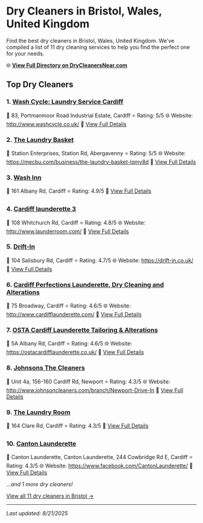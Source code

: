 # Dry Cleaners in Bristol, Wales, United Kingdom

Find the best dry cleaners in Bristol, Wales, United Kingdom. We've compiled a list of 11 dry cleaning services to help you find the perfect one for your needs.

🌐 **[View Full Directory on DryCleanersNear.com](https://drycleanersnear.com/city/United%20Kingdom/Wales/Bristol)**

## Top Dry Cleaners

### 1. [Wash Cycle: Laundry Service Cardiff](https://drycleanersnear.com/dryCleaner/68a52c855ea1ca1ba63a4fe9/wash-cycle-laundry-service-cardiff)
📍 83, Portmanmoor Road Industrial Estate, Cardiff
⭐ Rating: 5/5
🌐 Website: http://www.washcycle.co.uk/
🔗 [View Full Details](https://drycleanersnear.com/dryCleaner/68a52c855ea1ca1ba63a4fe9/wash-cycle-laundry-service-cardiff)

### 2. [The Laundry Basket](https://drycleanersnear.com/dryCleaner/68a52cdd5ea1ca1ba63a55cf/the-laundry-basket)
📍 Station Enterprises, Station Rd, Abergavenny
⭐ Rating: 5/5
🌐 Website: https://mecbu.com/business/the-laundry-basket-lqmy8d
🔗 [View Full Details](https://drycleanersnear.com/dryCleaner/68a52cdd5ea1ca1ba63a55cf/the-laundry-basket)

### 3. [Wash Inn](https://drycleanersnear.com/dryCleaner/68a52d1d5ea1ca1ba63a58b0/wash-inn)
📍 161 Albany Rd, Cardiff
⭐ Rating: 4.9/5
🔗 [View Full Details](https://drycleanersnear.com/dryCleaner/68a52d1d5ea1ca1ba63a58b0/wash-inn)

### 4. [Cardiff launderette 3](https://drycleanersnear.com/dryCleaner/68a52c775ea1ca1ba63a4ed9/cardiff-launderette-3)
📍 108 Whitchurch Rd, Cardiff
⭐ Rating: 4.8/5
🌐 Website: http://www.launderroom.com/
🔗 [View Full Details](https://drycleanersnear.com/dryCleaner/68a52c775ea1ca1ba63a4ed9/cardiff-launderette-3)

### 5. [Drift-In](https://drycleanersnear.com/dryCleaner/68a52c715ea1ca1ba63a4e0d/drift-in)
📍 104 Salisbury Rd, Cardiff
⭐ Rating: 4.7/5
🌐 Website: https://drift-in.co.uk/
🔗 [View Full Details](https://drycleanersnear.com/dryCleaner/68a52c715ea1ca1ba63a4e0d/drift-in)

### 6. [Cardiff Perfections Launderette, Dry Cleaning and Alterations](https://drycleanersnear.com/dryCleaner/68a52c735ea1ca1ba63a4e4d/cardiff-perfections-launderette-dry-cleaning-and-alterations)
📍 75 Broadway, Cardiff
⭐ Rating: 4.6/5
🌐 Website: http://www.cardifflaunderette.com/
🔗 [View Full Details](https://drycleanersnear.com/dryCleaner/68a52c735ea1ca1ba63a4e4d/cardiff-perfections-launderette-dry-cleaning-and-alterations)

### 7. [OSTA Cardiff Launderette Tailoring & Alterations](https://drycleanersnear.com/dryCleaner/68a52cb05ea1ca1ba63a547b/osta-cardiff-launderette-tailoring-alterations)
📍 5A Albany Rd, Cardiff
⭐ Rating: 4.6/5
🌐 Website: https://ostacardifflaunderette.co.uk/
🔗 [View Full Details](https://drycleanersnear.com/dryCleaner/68a52cb05ea1ca1ba63a547b/osta-cardiff-launderette-tailoring-alterations)

### 8. [Johnsons The Cleaners](https://drycleanersnear.com/dryCleaner/68a52c715ea1ca1ba63a4e2d/johnsons-the-cleaners)
📍 Unit 4a, 156-160 Cardiff Rd, Newport
⭐ Rating: 4.3/5
🌐 Website: http://www.johnsoncleaners.com/branch/Newport-Drive-In
🔗 [View Full Details](https://drycleanersnear.com/dryCleaner/68a52c715ea1ca1ba63a4e2d/johnsons-the-cleaners)

### 9. [The Laundry Room](https://drycleanersnear.com/dryCleaner/68a52c755ea1ca1ba63a4e9a/the-laundry-room)
📍 164 Clare Rd, Cardiff
⭐ Rating: 4.3/5
🔗 [View Full Details](https://drycleanersnear.com/dryCleaner/68a52c755ea1ca1ba63a4e9a/the-laundry-room)

### 10. [Canton Launderette](https://drycleanersnear.com/dryCleaner/68a52c795ea1ca1ba63a4f16/canton-launderette)
📍 Canton Launderette, Canton Launderette, 244 Cowbridge Rd E, Cardiff
⭐ Rating: 4.3/5
🌐 Website: https://www.facebook.com/CantonLaunderette/
🔗 [View Full Details](https://drycleanersnear.com/dryCleaner/68a52c795ea1ca1ba63a4f16/canton-launderette)


*...and 1 more dry cleaners!*

[View all 11 dry cleaners in Bristol →](https://drycleanersnear.com/city/United%20Kingdom/Wales/Bristol)

---

*Last updated: 8/21/2025*
